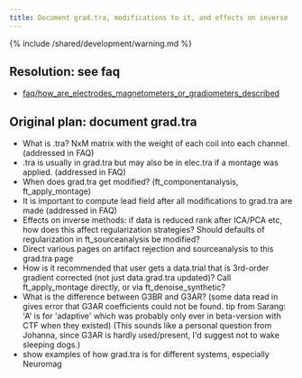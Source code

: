 ```yaml
---
title: Document grad.tra, modifications to it, and effects on inverse
---
```


{% include /shared/development/warning.md %}


## Resolution: see faq

- [faq/how_are_electrodes_magnetometers_or_gradiometers_described](/faq/source/sensors_definition)

## Original plan: document grad.tra

- What is .tra? NxM matrix with the weight of each coil into each channel. (addressed in FAQ)
- .tra is usually in grad.tra but may also be in elec.tra if a montage was applied. (addressed in FAQ)
- When does grad.tra get modified? (ft_componentanalysis, ft_apply_montage)
- It is important to compute lead field after all modifications to grad.tra are made (addressed in FAQ)
- Effects on inverse methods: if data is reduced rank after ICA/PCA etc, how does this affect regularization strategies? Should defaults of regularization in ft_sourceanalysis be modified?
- Direct various pages on artifact rejection and sourceanalysis to this grad.tra page
- How is it recommended that user gets a data.trial that is 3rd-order gradient corrected (not just data.grad.tra updated)? Call ft_apply_montage directly, or via ft_denoise_synthetic?
- What is the difference between G3BR and G3AR? (some data read in gives error that G3AR coefficients could not be found. tip from Sarang: 'A' is for 'adaptive' which was probably only ever in beta-version with CTF when they existed) (This sounds like a personal question from Johanna, since G3AR is hardly used/present, I'd suggest not to wake sleeping dogs.)
- show examples of how grad.tra is for different systems, especially Neuromag

